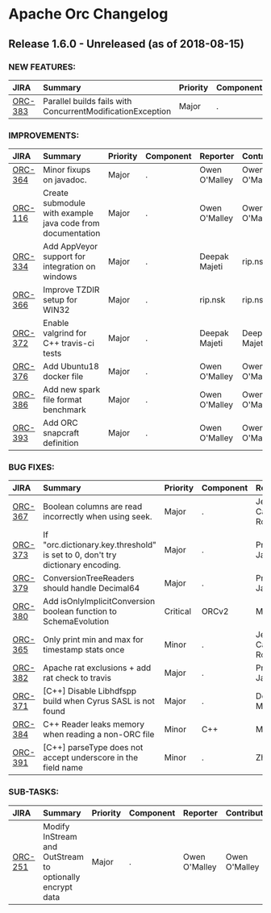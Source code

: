 
<!---
# Licensed to the Apache Software Foundation (ASF) under one
# or more contributor license agreements.  See the NOTICE file
# distributed with this work for additional information
# regarding copyright ownership.  The ASF licenses this file
# to you under the Apache License, Version 2.0 (the
# "License"); you may not use this file except in compliance
# with the License.  You may obtain a copy of the License at
#
#     http://www.apache.org/licenses/LICENSE-2.0
#
# Unless required by applicable law or agreed to in writing, software
# distributed under the License is distributed on an "AS IS" BASIS,
# WITHOUT WARRANTIES OR CONDITIONS OF ANY KIND, either express or implied.
# See the License for the specific language governing permissions and
# limitations under the License.
-->
# Apache Orc Changelog

## Release 1.6.0 - Unreleased (as of 2018-08-15)



### NEW FEATURES:

| JIRA | Summary | Priority | Component | Reporter | Contributor |
|:---- |:---- | :--- |:---- |:---- |:---- |
| [ORC-383](https://issues.apache.org/jira/browse/ORC-383) | Parallel builds fails with ConcurrentModificationException |  Major | . | Prasanth Jayachandran | Prasanth Jayachandran |


### IMPROVEMENTS:

| JIRA | Summary | Priority | Component | Reporter | Contributor |
|:---- |:---- | :--- |:---- |:---- |:---- |
| [ORC-364](https://issues.apache.org/jira/browse/ORC-364) | Minor fixups on javadoc. |  Major | . | Owen O'Malley | Owen O'Malley |
| [ORC-116](https://issues.apache.org/jira/browse/ORC-116) | Create submodule with example java code from documentation |  Major | . | Owen O'Malley | Owen O'Malley |
| [ORC-334](https://issues.apache.org/jira/browse/ORC-334) | Add AppVeyor support for integration on windows |  Major | . | Deepak Majeti | rip.nsk |
| [ORC-366](https://issues.apache.org/jira/browse/ORC-366) | Improve TZDIR setup for WIN32 |  Major | . | rip.nsk | rip.nsk |
| [ORC-372](https://issues.apache.org/jira/browse/ORC-372) | Enable valgrind for C++ travis-ci tests |  Major | . | Deepak Majeti | Deepak Majeti |
| [ORC-376](https://issues.apache.org/jira/browse/ORC-376) | Add Ubuntu18 docker file |  Major | . | Owen O'Malley | Owen O'Malley |
| [ORC-386](https://issues.apache.org/jira/browse/ORC-386) | Add new spark file format benchmark |  Major | . | Owen O'Malley | Owen O'Malley |
| [ORC-393](https://issues.apache.org/jira/browse/ORC-393) | Add ORC snapcraft definition |  Major | . | Owen O'Malley | Owen O'Malley |


### BUG FIXES:

| JIRA | Summary | Priority | Component | Reporter | Contributor |
|:---- |:---- | :--- |:---- |:---- |:---- |
| [ORC-367](https://issues.apache.org/jira/browse/ORC-367) | Boolean columns are read incorrectly when using seek. |  Major | . | Jesus Camacho Rodriguez | Owen O'Malley |
| [ORC-373](https://issues.apache.org/jira/browse/ORC-373) | If "orc.dictionary.key.threshold" is set to 0, don't try dictionary encoding. |  Major | . | Prasanth Jayachandran | Prasanth Jayachandran |
| [ORC-379](https://issues.apache.org/jira/browse/ORC-379) | ConversionTreeReaders should handle Decimal64 |  Major | . | Prasanth Jayachandran | Prasanth Jayachandran |
| [ORC-380](https://issues.apache.org/jira/browse/ORC-380) | Add isOnlyImplicitConversion boolean function to SchemaEvolution |  Critical | ORCv2 | Matt McCline | Matt McCline |
| [ORC-365](https://issues.apache.org/jira/browse/ORC-365) | Only print min and max for timestamp stats once |  Minor | . | Jesus Camacho Rodriguez | Jesus Camacho Rodriguez |
| [ORC-382](https://issues.apache.org/jira/browse/ORC-382) | Apache rat exclusions + add rat check to travis |  Major | . | Prasanth Jayachandran | Prasanth Jayachandran |
| [ORC-371](https://issues.apache.org/jira/browse/ORC-371) | [C++] Disable Libhdfspp build when Cyrus SASL is not found |  Major | . | Deepak Majeti | Anatoli Shein |
| [ORC-384](https://issues.apache.org/jira/browse/ORC-384) | C++ Reader leaks memory when reading a non-ORC file |  Minor | C++ | Martin Rupp | Martin Rupp |
| [ORC-391](https://issues.apache.org/jira/browse/ORC-391) | [C++]  parseType does not accept underscore in the field name |  Minor | . | Zherui Cao |  |


### SUB-TASKS:

| JIRA | Summary | Priority | Component | Reporter | Contributor |
|:---- |:---- | :--- |:---- |:---- |:---- |
| [ORC-251](https://issues.apache.org/jira/browse/ORC-251) | Modify InStream and OutStream to optionally encrypt data |  Major | . | Owen O'Malley | Owen O'Malley |


